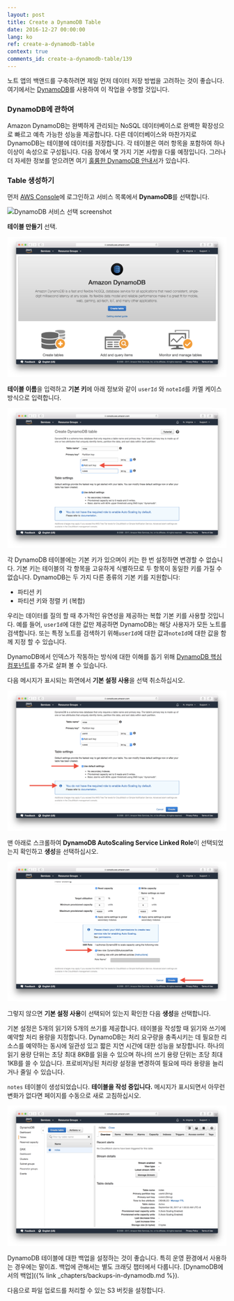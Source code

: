 ```yaml
---
layout: post
title: Create a DynamoDB Table
date: 2016-12-27 00:00:00
lang: ko
ref: create-a-dynamodb-table
context: true
comments_id: create-a-dynamodb-table/139
---
```


노트 앱의 백앤드를 구축하려면 제일 먼저 데이터 저장 방법을 고려하는 것이 좋습니다. 여기에서는 [DynamoDB](https://aws.amazon.com/dynamodb/)를 사용하여 이 작업을 수행할 것입니다.

### DynamoDB에 관하여

Amazon DynamoDB는 완벽하게 관리되는 NoSQL 데이터베이스로 완벽한 확장성으로 빠르고 예측 가능한 성능을 제공합니다. 다른 데이터베이스와 마찬가지로 DynamoDB는 테이블에 데이터를 저장합니다. 각 테이블은 여러 항목을 포함하여 하나 이상이 속성으로 구성됩니다. 다음 장에서 몇 가지 기본 사항을 다룰 예정입니다. 그러나 더 자세한 정보를 얻으려면 여기 [훌륭한 DynamoDB 안내서](https://www.dynamodbguide.com)가 있습니다.

### Table 생성하기

먼저 [AWS Console](https://console.aws.amazon.com)에 로그인하고 서비스 목록에서 **DynamoDB**를 선택합니다.

![DynamoDB 서비스 선택 screenshot](/assets/dynamodb/select-dynamodb-service.png)

**테이블 만들기** 선택.

![DynamoDB Table 생성 screenshot](/assets/dynamodb/create-dynamodb-table.png)

**테이블 이름**을 입력하고 **기본 키**에 아래 정보와 같이 `userId` 와 `noteId`를 카멜 케이스 방식으로 입력합니다.

![테이블 기본키 생성 screenshot](/assets/dynamodb/set-table-primary-key.png)

각 DynamoDB 테이블에는 기본 키가 있으며이 키는 한 번 설정하면 변경할 수 없습니다. 기본 키는 테이블의 각 항목을 고유하게 식별하므로 두 항목이 동일한 키를 가질 수 없습니다. DynamoDB는 두 가지 다른 종류의 기본 키를 지원합니다:

* 파티션 키
* 파티션 키와 정렬 키 (복합)

우리는 데이터를 질의 할 때 추가적인 유연성을 제공하는 복합 기본 키를 사용할 것입니다. 예를 들어, `userId`에 대한 값만 제공하면 DynamoDB는 해당 사용자가 모든 노트를 검색합니다. 또는 특정 노트를 검색하기 위해`userId`에 대한 값과`noteId`에 대한 값을 함께 지정 할 수 있습니다.

DynamoDB에서 인덱스가 작동하는 방식에 대한 이해를 돕기 위해 [DynamoDB 핵심 컴포넌트][dynamodb-components]를 추가로 살펴 볼 수 있습니다.

다음 메시지가 표시되는 화면에서 **기본 설정 사용**을 선택 취소하십시오.

![자동 스케일링 IAM 역할 경고 스크린샷](/assets/dynamodb/auto-scaling-iam-role-warning.png)

맨 아래로 스크롤하여 **DynamoDB AutoScaling Service Linked Role**이 선택되었는지 확인하고 **생성**을 선택하십시오.

![프로비저닝 된 용량 테이블 설정 스크린샷](/assets/dynamodb/set-table-provisioned-capacity.png)

그렇지 않으면 **기본 설정 사용**이 선택되어 있는지 확인한 다음 **생성**을 선택합니다.

기본 설정은 5개의 읽기와 5개의 쓰기를 제공합니다. 테이블을 작성할 때 읽기와 쓰기에 예약할 처리 용량을 지정합니다. DynamoDB는 처리 요구량을 충족시키는 데 필요한 리소스를 예약하는 동시에 일관성 있고 짧은 지연 시간에 대한 성능을 보장합니다. 하나의 읽기 용량 단위는 초당 최대 8KB를 읽을 수 있으며 하나의 쓰기 용량 단위는 초당 최대 1KB를 쓸 수 있습니다. 프로비저닝된 처리량 설정을 변경하여 필요에 따라 용량을 늘리거나 줄일 수 있습니다.

`notes` 테이블이 생성되었습니다. **테이블을 작성 중입니다.** 메시지가 표시되면서 아무런 변화가 없다면 페이지를 수동으로 새로 고침하십시오.

![DynamoDB 서비스 선택 스크린샷](/assets/dynamodb/dynamodb-table-created.png)

DynamoDB 테이블에 대한 백업을 설정하는 것이 좋습니다. 특히 운영 환경에서 사용하는 경우에는 말이죠. 백업에 관해서는 별도 크래딧 챕터에서 다룹니다. [DynamoDB에서의 백업]({% link _chapters/backups-in-dynamodb.md %}).

다음으로 파일 업로드를 처리할 수 있는 S3 버킷을 설정합니다.

[dynamodb-components]: http://docs.aws.amazon.com/amazondynamodb/latest/developerguide/HowItWorks.CoreComponents.html
